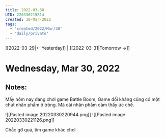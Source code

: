 ```yaml
---
title: 2022-03-30
UID: 220330215814
created: 30-Mar-2022
tags:
  - 'created/2022/Mar/30'
  - 'daily/private'
---
```

[[2022-03-29|<- Yesterday]] | [[2022-03-31|Tomorrow ->]]
# Wednesday, Mar 30, 2022

## Notes:

Mấy hôm nay đang chơi game Battle Boom, Game đối kháng cũng có một chút nhân phẩm ở trỏng. Mà cái nhân phẩm cảm thấy ức chế.

![[Pasted image 20220330220944.png]]
![[Pasted image 20220330221126.png]]

Chắc gỡ quá, tìm game khác chơi